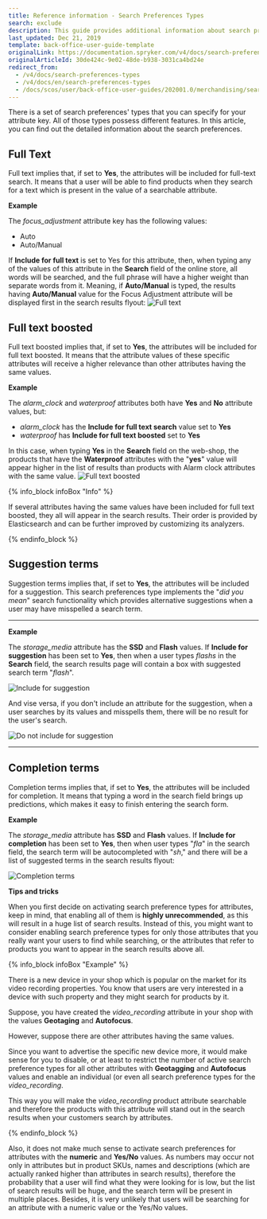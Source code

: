 ```yaml
---
title: Reference information - Search Preferences Types
search: exclude
description: This guide provides additional information about search preferences types- full text, full text boosted, suggestion, and completion terms.
last_updated: Dec 21, 2019
template: back-office-user-guide-template
originalLink: https://documentation.spryker.com/v4/docs/search-preferences-types
originalArticleId: 30de424c-9e02-48de-b938-3031ca4bd24e
redirect_from:
  - /v4/docs/search-preferences-types
  - /v4/docs/en/search-preferences-types
  - /docs/scos/user/back-office-user-guides/202001.0/merchandising/search-and-filters/references/search-preferences-types.html
---
```


There is a set of search preferences' types that you can specify for your attribute key. All of those types possess different features. In this article, you can find out the detailed information about the search preferences.

## Full Text

Full text implies that, if set to **Yes**, the attributes will be included for full-text search. It means that a user will be able to find products when they search for a text which is present in the value of a searchable attribute.

**Example**

The _focus_adjustment_ attribute key has the following values:
* Auto
* Auto/Manual

If **Include for full text** is set to Yes for this attribute, then, when typing any of the values of this attribute in the **Search** field of the online store, all words will be searched, and the full phrase will have a higher weight than separate words from it. Meaning, if **Auto/Manual** is typed, the results having **Auto/Manual** value for the Focus Adjustment attribute will be displayed first in the search results flyout:
![Full text](https://spryker.s3.eu-central-1.amazonaws.com/docs/User+Guides/Back+Office+User+Guides/Search+and+Filters/Search+Preferences+Types/full-text.png)

## Full text boosted

Full text boosted implies that, if set to **Yes**, the attributes will be included for full text boosted. It means that the attribute values of these specific attributes will receive a higher relevance than other attributes having the same values.

**Example**

The _alarm_clock_ and _waterproof_ attributes both have **Yes** and **No** attribute values, but:
* _alarm_clock_ has the **Include for full text search** value set to **Yes**
*  _waterproof_ has **Include for full text boosted** set to **Yes**

In this case, when typing **Yes** in the **Search** field on the web-shop, the products that have the **Waterproof** attributes with the "**yes**" value will appear higher in the list of results than products with Alarm clock attributes with the same value.
![Full text boosted](https://spryker.s3.eu-central-1.amazonaws.com/docs/User+Guides/Back+Office+User+Guides/Search+and+Filters/Search+Preferences+Types/full-text-boosted-attribute-values.png)

{% info_block infoBox "Info" %}

If several attributes having the same values have been included for full text boosted, they all will appear in the search results. Their order is provided by Elasticsearch and can be further improved by customizing its analyzers.

{% endinfo_block %}

## Suggestion terms

Suggestion terms implies that, if set to **Yes**, the attributes will be included for a suggestion. This search preferences type implements the "_did you mean_" search functionality which provides alternative suggestions when a user may have misspelled a search term.
***

**Example**

The _storage_media_ attribute has the **SSD** and **Flash** values. If **Include for suggestion** has been set to **Yes**, then when a user types _flashs_ in the **Search** field, the search results page will contain a box with suggested search term "_flash_".

![Include for suggestion](https://spryker.s3.eu-central-1.amazonaws.com/docs/User+Guides/Back+Office+User+Guides/Search+and+Filters/Search+Preferences+Types/include-for-suggestion.png)

And vise versa, if you don't include an attribute for the suggestion, when a user searches by its values and misspells them, there will be no result for the user's search.

![Do not include for suggestion](https://spryker.s3.eu-central-1.amazonaws.com/docs/User+Guides/Back+Office+User+Guides/Search+and+Filters/Search+Preferences+Types/do-not-include-for-suggestion.png)
***

## Completion terms

Completion terms implies that, if set to **Yes**, the attributes will be included for completion. It means that typing a word in the search field brings up predictions, which makes it easy to finish entering the search form.

**Example**

The _storage_media_ attribute has **SSD** and **Flash** values. If **Include for completion** has been set to **Yes**, then when user types "_fla_" in the search field, the search term will be autocompleted with "_sh_," and there will be a list of suggested terms in the search results flyout:

![Completion terms](https://spryker.s3.eu-central-1.amazonaws.com/docs/User+Guides/Back+Office+User+Guides/Search+and+Filters/Search+Preferences+Types/completion-terms.png)

**Tips and tricks**

When you first decide on activating search preference types for attributes, keep in mind, that enabling all of them is **highly unrecommended**, as this will result in a huge list of search results.
Instead of this, you might want to consider enabling search preference types for only those attributes that you really want your users to find while searching, or the attributes that refer to products you want to appear in the search results above all.

{% info_block infoBox "Example" %}

There is a new device in your shop which is popular on the market for its video recording properties. You know that users are very interested in a device with such property and they might search for products by it.

Suppose, you have created the _video_recording_ attribute in your shop with the values **Geotaging** and **Autofocus**.

However, suppose there are other attributes having the same values.

Since you want to advertise the specific new device more, it would make sense for you to disable, or at least to restrict the number of active search preference types for all other attributes with **Geotagging** and **Autofocus** values and enable an individual (or even all search preference types for the _video_recording_.

This way you will make the _video_recording_ product attribute searchable and therefore the products with this attribute will stand out in the search results when your customers search by attributes.

{% endinfo_block %}

Also, it does not make much sense to activate search preferences for attributes with the **numeric** and **Yes/No** values. As numbers may occur not only in attributes but in product SKUs, names and descriptions (which are actually ranked higher than attributes in search results), therefore the probability that a user will find what they were looking for is low, but the list of search results will be huge, and the search term will be present in multiple places.
Besides, it is very unlikely that users will be searching for an attribute with a numeric value or the Yes/No values.
